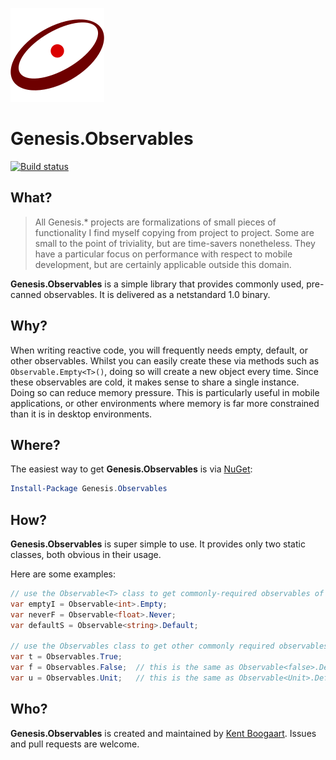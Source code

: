 ![Logo](Art/Logo150x150.png "Logo")

# Genesis.Observables

[![Build status](https://ci.appveyor.com/api/projects/status/8wjfp853462kea3e?svg=true)](https://ci.appveyor.com/project/kentcb/genesis-observables)

## What?

> All Genesis.* projects are formalizations of small pieces of functionality I find myself copying from project to project. Some are small to the point of triviality, but are time-savers nonetheless. They have a particular focus on performance with respect to mobile development, but are certainly applicable outside this domain.
 
**Genesis.Observables** is a simple library that provides commonly used, pre-canned observables. It is delivered as a netstandard 1.0 binary.

## Why?

When writing reactive code, you will frequently needs empty, default, or other observables. Whilst you can easily create these via methods such as `Observable.Empty<T>()`, doing so will create a new object every time. Since these observables are cold, it makes sense to share a single instance. Doing so can reduce memory pressure. This is particularly useful in mobile applications, or other environments where memory is far more constrained than it is in desktop environments.

## Where?

The easiest way to get **Genesis.Observables** is via [NuGet](http://www.nuget.org/packages/Genesis.Observables/):

```PowerShell
Install-Package Genesis.Observables
```

## How?

**Genesis.Observables** is super simple to use. It provides only two static classes, both obvious in their usage.

Here are some examples:

```C#
// use the Observable<T> class to get commonly-required observables of any type
var emptyI = Observable<int>.Empty;
var neverF = Observable<float>.Never;
var defaultS = Observable<string>.Default;

// use the Observables class to get other commonly required observables
var t = Observables.True;
var f = Observables.False;  // this is the same as Observable<false>.Default, but provided for convenience
var u = Observables.Unit;   // this is the same as Observable<Unit>.Default, but provided for convenience
```

## Who?

**Genesis.Observables** is created and maintained by [Kent Boogaart](http://kent-boogaart.com). Issues and pull requests are welcome.
